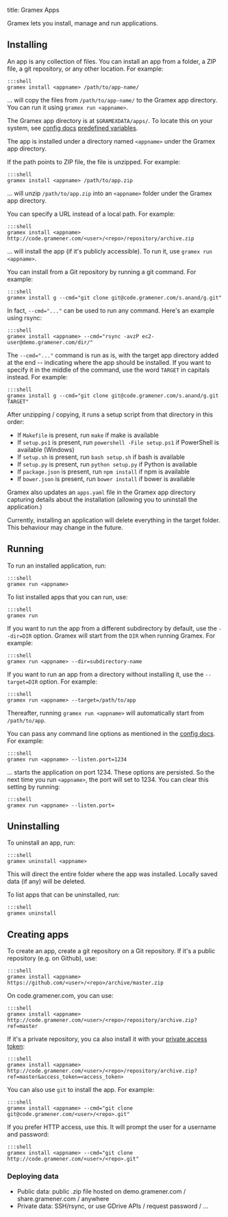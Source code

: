 title: Gramex Apps

Gramex lets you install, manage and run applications.

## Installing

An app is any collection of files. You can install an app from a folder, a ZIP file, a git repository, or any other location. For example:

    :::shell
    gramex install <appname> /path/to/app-name/

... will copy the files from `/path/to/app-name/` to the Gramex app directory. You can run it using `gramex run <appname>`.

The Gramex app directory is at `$GRAMEXDATA/apps/`. To locate this on your system, see [config docs](../config/) [predefined variables](../config#predefined-variables).

The app is installed under a directory named `<appname>` under the Gramex app directory.

If the path points to ZIP file, the file is unzipped. For example:

    :::shell
    gramex install <appname> /path/to/app.zip

... will unzip `/path/to/app.zip` into an `<appname>` folder under the Gramex app directory.

You can specify a URL instead of a local path. For example:

    :::shell
    gramex install <appname> http://code.gramener.com/<user>/<repo>/repository/archive.zip

... will install the app (if it's publicly accessible). To run it, use `gramex run <appname>`.

You can install from a Git repository by running a git command. For example:

    :::shell
    gramex install g --cmd="git clone git@code.gramener.com/s.anand/g.git"

In fact, `--cmd="..."` can be used to run any command. Here's an example using rsync:

    :::shell
    gramex install <appname> --cmd="rsync -avzP ec2-user@demo.gramener.com/dir/"

The `--cmd="..."` command is run as is, with the target app directory added at the end -- indicating where the app should be installed. If you want to specify it in the middle of the command, use the word `TARGET` in capitals instead. For example:

    :::shell
    gramex install g --cmd="git clone git@code.gramener.com/s.anand/g.git TARGET"

After unzipping / copying, it runs a setup script from that directory in this order:

- If `Makefile` is present, run `make` if make is available
- If `setup.ps1` is present, run `powershell -File setup.ps1` if PowerShell is available (Windows)
- If `setup.sh` is present, run `bash setup.sh` if bash is available
- If `setup.py` is present, run `python setup.py` if Python is available
- If `package.json` is present, run `npm install` if npm is available
- If `bower.json` is present, run `bower install` if bower is available

Gramex also updates an `apps.yaml` file in the Gramex app directory capturing details about the installation (allowing you to uninstall the application.)

Currently, installing an application will delete everything in the target folder. This behaviour may change in the future.

## Running

To run an installed application, run:

    :::shell
    gramex run <appname>

To list installed apps that you can run, use:

    :::shell
    gramex run

If you want to run the app from a different subdirectory by default, use the `--dir=DIR` option. Gramex will start from the `DIR` when running Gramex. For example:

    :::shell
    gramex run <appname> --dir=subdirectory-name

If you want to run an app from a directory without installing it, use the `--target=DIR` option. For example:

    :::shell
    gramex run <appname> --target=/path/to/app

Thereafter, running `gramex run <appname>` will automatically start from `/path/to/app`.

You can pass any command line options as mentioned in the [config docs](../config/#command-line). For example:

    :::shell
    gramex run <appname> --listen.port=1234

... starts the application on port 1234. These options are persisted. So the next time you run `<appname>`, the port will set to 1234. You can clear this setting by running:

    :::shell
    gramex run <appname> --listen.port=


## Uninstalling

To uninstall an app, run:

    :::shell
    gramex uninstall <appname>

This will direct the entire folder where the app was installed. Locally saved data (if any) will be deleted.

To list apps that can be uninstalled, run:

    :::shell
    gramex uninstall

## Creating apps

To create an app, create a git repository on a Git repository. If it's a public repository (e.g. on Github), use:

    :::shell
    gramex install <appname> https://github.com/<user>/<repo>/archive/master.zip

On code.gramener.com, you can use:

    :::shell
    gramex install <appname> http://code.gramener.com/<user>/<repo>/repository/archive.zip?ref=master

If it's a private repository, you ca also install it with your [private access token](http://code.gramener.com/profile/account):

    :::shell
    gramex install <appname> http://code.gramener.com/<user>/<repo>/repository/archive.zip?ref=master&access_token=<access_token>

You can also use `git` to install the app. For example:

    :::shell
    gramex install <appname> --cmd="git clone git@code.gramener.com/<user>/<repo>.git"

If you prefer HTTP access, use this. It will prompt the user for a username and password:

    :::shell
    gramex install <appname> --cmd="git clone http://code.gramener.com/<user>/<repo>.git"

### Deploying data

- Public data: public .zip file hosted on demo.gramener.com / share.gramener.com / anywhere
- Private data: SSH/rsync, or use GDrive APIs / request password / ...

